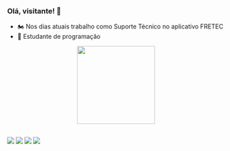 ### Olá, visitante! 👋

- 🏍️ Nos dias atuais trabalho como Suporte Técnico no aplicativo FRETEC 
- 🌱 Estudante de programação

<div align="center">
  <a href="https://github.com/matheust21">
  <img height="180em" src="https://github-readme-stats.vercel.app/api?username=matheust21&show_icons=true&theme=dark&include_all_commits=true&count_private=true"/>
</div>
  
 ##
  
<div>
  <a href="https://www.instagram.com/matheusmauricio_/" target="_blank"><img src="https://img.shields.io/badge/-Instagram-%23E4405F?style=for-the-badge&logo=instagram&logoColor=white" target="_blank"></a>
 	<a href="https://www.twitch.tv/tgaijin" target="_blank"><img src="https://img.shields.io/badge/Twitch-9146FF?style=for-the-badge&logo=twitch&logoColor=white" target="_blank"></a>
 <a href="https://discord.gg/ue5nNNVD" target="_blank"><img src="https://img.shields.io/badge/Discord-7289DA?style=for-the-badge&logo=discord&logoColor=white" target="_blank"></a> 
  <a href="mailto:matheusmtavares405@gmail.com"><img src="https://img.shields.io/badge/-Gmail-%23333?style=for-the-badge&logo=gmail&logoColor=white" target="_blank"></a>
 
  </div>
